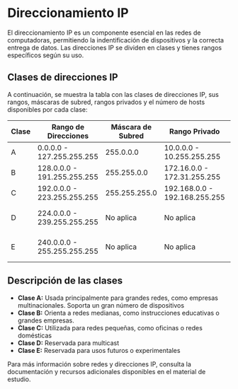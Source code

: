 # Direccionamiento IP
El direccionamiento IP es un componente esencial en las redes de computadoras, permitiendo la indentificación de dispositivos y la correcta entrega de datos. Las direcciones IP se dividen en clases y tienes rangos específicos según su uso.
## Clases de direcciones IP
A continuación, se muestra la tabla con las clases de direcciones IP, sus rangos, máscaras de subred, rangos privados y el número de hosts disponibles por cada clase:

| __Clase__| __Rango de Direcciones__| __Máscara de Subred__| __Rango Privado__ | __Número de Hosts__ |
|----------|-----------|-----------|-----------|-----------|
|A|0.0.0.0 - 127.255.255.255|255.0.0.0|10.0.0.0 - 10.255.255.255|16,777,214|
|B|128.0.0.0 - 191.255.255.255|255.255.0.0|172.16.0.0 - 172.31.255.255|254|
|C|192.0.0.0 - 223.255.255.255|255.255.255.0|192.168.0.0 - 192.168.255.255|254|
|D|224.0.0.0 - 239.255.255.255|No aplica|No aplica|Multicast (No asginado)|
|E|240.0.0.0 - 255.255.255.255|No aplica|No aplica|Reservado (No asginado)|
## Descripción de las clases 
* __Clase A:__ Usada principalmente para grandes redes, como empresas multinacionales. Soporta un gran número de dispositivos
* __Clase B:__ Orienta a redes medianas, como instrucciones educativas o grandes empresas.
* __Clase C:__ Utilizada para redes pequeñas, como oficinas o redes domésticas
* __Clase D:__ Reservada para multicast
* __Clase E:__ Reservada para usos futuros o experimentales

Para más información sobre redes y direcciones IP, consulta la documentación y recursos adicionales disponibles en el material de estudio.